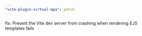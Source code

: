 ```yaml
---
"vite-plugin-virtual-mpa": patch
---
```


fix: Prevent the Vite dev server from crashing when rendering EJS templates fails
